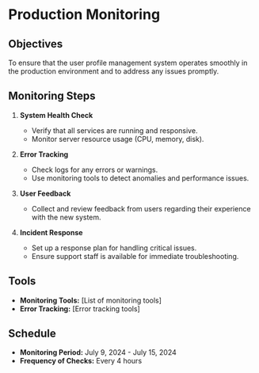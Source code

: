 # Production Monitoring

## Objectives
To ensure that the user profile management system operates smoothly in the production environment and to address any issues promptly.

## Monitoring Steps
1. **System Health Check**
   - Verify that all services are running and responsive.
   - Monitor server resource usage (CPU, memory, disk).

2. **Error Tracking**
   - Check logs for any errors or warnings.
   - Use monitoring tools to detect anomalies and performance issues.

3. **User Feedback**
   - Collect and review feedback from users regarding their experience with the new system.

4. **Incident Response**
   - Set up a response plan for handling critical issues.
   - Ensure support staff is available for immediate troubleshooting.

## Tools
- **Monitoring Tools:** [List of monitoring tools]
- **Error Tracking:** [Error tracking tools]

## Schedule
- **Monitoring Period:** July 9, 2024 - July 15, 2024
- **Frequency of Checks:** Every 4 hours